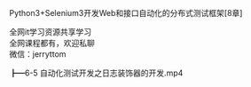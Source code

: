 Python3+Selenium3开发Web和接口自动化的分布式测试框架[8章]

全网it学习资源共享学习<br>全网课程都有，欢迎私聊<br>微信：jerryttom<br>

┣━6-5 自动化测试开发之日志装饰器的开发.mp4